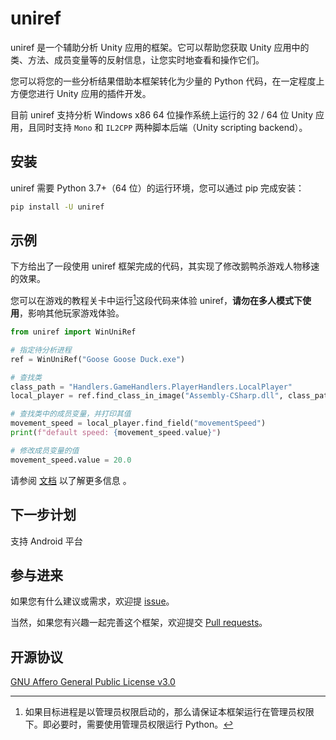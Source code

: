 # uniref

uniref 是一个辅助分析 Unity 应用的框架。它可以帮助您获取 Unity 应用中的类、方法、成员变量等的反射信息，让您实时地查看和操作它们。

您可以将您的一些分析结果借助本框架转化为少量的 Python 代码，在一定程度上方便您进行 Unity 应用的插件开发。

目前 uniref 支持分析 Windows x86 64 位操作系统上运行的 32 / 64 位 Unity 应用，且同时支持 `Mono` 和 `IL2CPP` 两种脚本后端（Unity scripting backend）。

## 安装

uniref 需要 Python 3.7+（64 位）的运行环境，您可以通过 pip 完成安装：

```bash
pip install -U uniref
```

## 示例

下方给出了一段使用 uniref 框架完成的代码，其实现了修改鹅鸭杀游戏人物移速的效果。

您可以在游戏的教程关卡中运行[^1]这段代码来体验 uniref，**请勿在多人模式下使用**，影响其他玩家游戏体验。

```Python
from uniref import WinUniRef

# 指定待分析进程
ref = WinUniRef("Goose Goose Duck.exe")

# 查找类
class_path = "Handlers.GameHandlers.PlayerHandlers.LocalPlayer"
local_player = ref.find_class_in_image("Assembly-CSharp.dll", class_path)

# 查找类中的成员变量，并打印其值
movement_speed = local_player.find_field("movementSpeed")
print(f"default speed: {movement_speed.value}")

# 修改成员变量的值
movement_speed.value = 20.0
```

请参阅 [文档](uniref.rtfd.io) 以了解更多信息 。

## 下一步计划

支持 Android 平台

## 参与进来

如果您有什么建议或需求，欢迎提 [issue](https://github.com/in1nit1t/uniref/issues)。

当然，如果您有兴趣一起完善这个框架，欢迎提交 [Pull requests](https://github.com/in1nit1t/uniref/pulls)。

## 开源协议

[GNU Affero General Public License v3.0](https://github.com/in1nit1t/uniref/blob/main/LICENSE)


[^1]: 如果目标进程是以管理员权限启动的，那么请保证本框架运行在管理员权限下。即必要时，需要使用管理员权限运行 Python。
